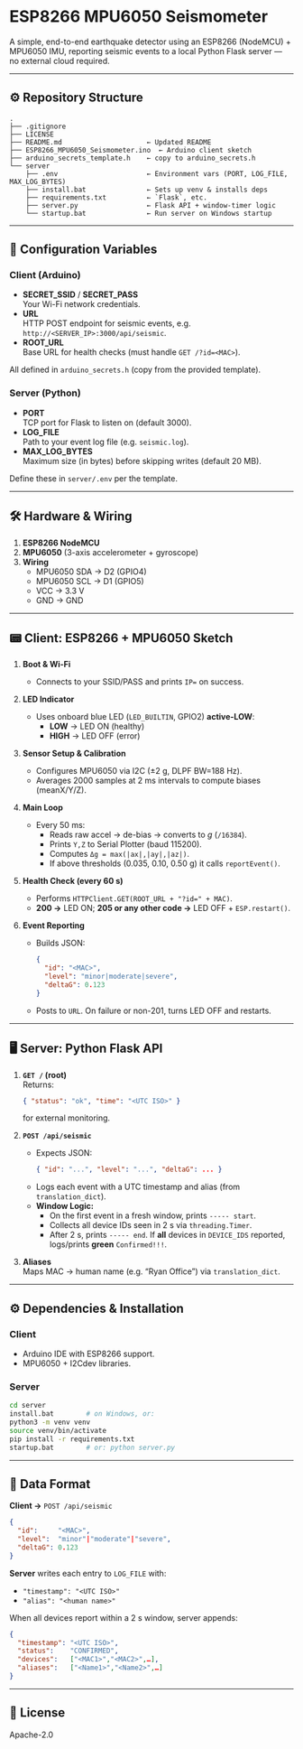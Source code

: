 # ESP8266 MPU6050 Seismometer

A simple, end-to-end earthquake detector using an ESP8266 (NodeMCU) + MPU6050 IMU, reporting seismic events to a local Python Flask server — no external cloud required.

---

## ⚙️ Repository Structure

```
.
├── .gitignore
├── LICENSE
├── README.md                     ← Updated README
├── ESP8266_MPU6050_Seismometer.ino  ← Arduino client sketch
├── arduino_secrets_template.h    ← copy to arduino_secrets.h
└── server
    ├── .env                      ← Environment vars (PORT, LOG_FILE, MAX_LOG_BYTES)
    ├── install.bat               ← Sets up venv & installs deps
    ├── requirements.txt          ← `Flask`, etc.
    ├── server.py                 ← Flask API + window-timer logic
    └── startup.bat               ← Run server on Windows startup
```

---

## 🔧 Configuration Variables

### Client (Arduino)
- **SECRET_SSID** / **SECRET_PASS**  
  Your Wi-Fi network credentials.  
- **URL**  
  HTTP POST endpoint for seismic events, e.g.  
  `http://<SERVER_IP>:3000/api/seismic`.  
- **ROOT_URL**  
  Base URL for health checks (must handle `GET /?id=<MAC>`).

All defined in `arduino_secrets.h` (copy from the provided template).

### Server (Python)
- **PORT**  
  TCP port for Flask to listen on (default 3000).  
- **LOG_FILE**  
  Path to your event log file (e.g. `seismic.log`).  
- **MAX_LOG_BYTES**  
  Maximum size (in bytes) before skipping writes (default 20 MB).

Define these in `server/.env` per the template.

---

## 🛠 Hardware & Wiring

1. **ESP8266 NodeMCU**  
2. **MPU6050** (3-axis accelerometer + gyroscope)  
3. **Wiring**  
   - MPU6050 SDA → D2 (GPIO4)  
   - MPU6050 SCL → D1 (GPIO5)  
   - VCC → 3.3 V  
   - GND → GND  

---

## 📟 Client: ESP8266 + MPU6050 Sketch

1. **Boot & Wi-Fi**  
   - Connects to your SSID/PASS and prints `IP=` on success.  
2. **LED Indicator**  
   - Uses onboard blue LED (`LED_BUILTIN`, GPIO2) **active-LOW**:  
     - **LOW** → LED ON (healthy)  
     - **HIGH** → LED OFF (error)  
3. **Sensor Setup & Calibration**  
   - Configures MPU6050 via I2C (±2 g, DLPF BW=188 Hz).  
   - Averages 2000 samples at 2 ms intervals to compute biases (meanX/Y/Z).  
4. **Main Loop**  
   - Every 50 ms:  
     - Reads raw accel → de-bias → converts to _g_ (`/16384`).  
     - Prints `Y,Z` to Serial Plotter (baud 115200).  
     - Computes `Δg = max(|ax|,|ay|,|az|)`.  
     - If above thresholds (0.035, 0.10, 0.50 g) it calls `reportEvent()`.

5. **Health Check (every 60 s)**  
   - Performs `HTTPClient.GET(ROOT_URL + "?id=" + MAC)`.  
   - **200 →** LED ON; **205 or any other code →** LED OFF + `ESP.restart()`.

6. **Event Reporting**  
   - Builds JSON:  
     ```json
     {
       "id": "<MAC>",
       "level": "minor|moderate|severe",
       "deltaG": 0.123
     }
     ```  
   - Posts to `URL`. On failure or non-201, turns LED OFF and restarts.

---

## 🖥️ Server: Python Flask API

1. **`GET /` (root)**  
   Returns:
   ```json
   { "status": "ok", "time": "<UTC ISO>" }
   ```
   for external monitoring.

2. **`POST /api/seismic`**  
   - Expects JSON:
     ```json
     { "id": "...", "level": "...", "deltaG": ... }
     ```
   - Logs each event with a UTC timestamp and alias (from `translation_dict`).
   - **Window Logic:**  
     - On the first event in a fresh window, prints `----- start`.  
     - Collects all device IDs seen in 2 s via `threading.Timer`.  
     - After 2 s, prints `----- end`. If **all** devices in `DEVICE_IDS` reported, logs/prints **green** `Confirmed!!!`.  

3. **Aliases**  
   Maps MAC → human name (e.g. “Ryan Office”) via `translation_dict`.

---

## ⚙️ Dependencies & Installation

### Client
- Arduino IDE with ESP8266 support.  
- MPU6050 + I2Cdev libraries.

### Server
```bash
cd server
install.bat        # on Windows, or:
python3 -m venv venv
source venv/bin/activate
pip install -r requirements.txt
startup.bat        # or: python server.py
```

---

## 🔄 Data Format

**Client →** `POST /api/seismic`
```json
{
  "id":     "<MAC>",
  "level":  "minor"|"moderate"|"severe",
  "deltaG": 0.123
}
```
**Server** writes each entry to `LOG_FILE` with:
- `"timestamp": "<UTC ISO>"`
- `"alias": "<human name>"`

When all devices report within a 2 s window, server appends:
```json
{
  "timestamp": "<UTC ISO>",
  "status":    "CONFIRMED",
  "devices":   ["<MAC1>","<MAC2>",…],
  "aliases":   ["<Name1>","<Name2>",…]
}
```

---

## 📜 License

Apache-2.0
